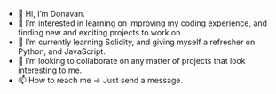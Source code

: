 - 👋 Hi, I’m Donavan.
- 👀 I’m interested in learning on improving my coding experience, and finding new and exciting projects to work on.
- 🌱 I’m currently learning Solidity, and giving myself a refresher on Python, and JavaScript.
- 💞️ I’m looking to collaborate on any matter of projects that look interesting to me.
- 📫 How to reach me -> Just send a message. 
